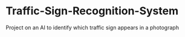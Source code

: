 # Traffic-Sign-Recognition-System
Project on an AI to identify which traffic sign appears in a photograph
